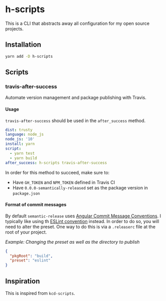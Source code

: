 # h-scripts

This is a CLI that abstracts away all configuration for my open source projects.

## Installation

```bash
yarn add -D h-scripts
```

## Scripts

### travis-after-success

Automate version management and package publishing with Travis.

#### Usage

`travis-after-success` should be used in the `after_success` method.

```yml
dist: trusty
language: node_js
node_js: '10'
install: yarn
script:
  - yarn test
  - yarn build
after_success: h-scripts travis-after-success
```

In order for this method to succeed, make sure to:
* Have `GH_TOKEN` and `NPM_TOKEN` defined in Travis CI
* Have `0.0.0-semantically-released` set as the package version in `package.json`

#### Format of commit messages
By default `semantic-release` uses [Angular Commit Message Conventions](https://github.com/angular/angular.js/blob/master/DEVELOPERS.md#-git-commit-guidelines).
I typically like using th [ESLint convention](https://github.com/conventional-changelog/conventional-changelog/blob/master/packages/conventional-changelog-eslint/README.md) instead.
In order to do so, you will need to alter the preset. One way to do this is via a `.releaserc` file at the root of your project.

_Example: Changing the preset as well as the directory to publish_

```json
{
  "pkgRoot": "build",
  "preset": "eslint"
}
```

## Inspiration

This is inspired from `kcd-scripts`.
